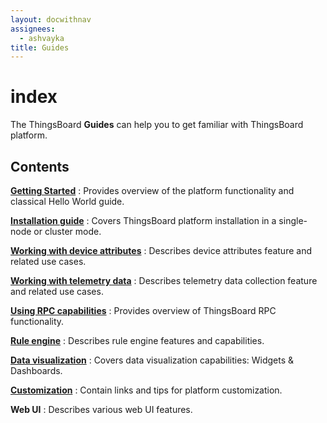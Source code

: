 ```yaml
---
layout: docwithnav
assignees:
  - ashvayka
title: Guides
---
```


# index

The ThingsBoard **Guides** can help you to get familiar with ThingsBoard platform.

## Contents

[**Getting Started**](https://github.com/caoyingde/thingsboard.github.io/tree/9437083b88083a9b2563248432cbbe460867fbaf/docs/getting-started-guides/what-is-thingsboard/README.md) : Provides overview of the platform functionality and classical Hello World guide.

[**Installation guide**](https://github.com/caoyingde/thingsboard.github.io/tree/9437083b88083a9b2563248432cbbe460867fbaf/docs/user-guide/install/installation-options/README.md) : Covers ThingsBoard platform installation in a single-node or cluster mode.

[**Working with device attributes**](https://github.com/caoyingde/thingsboard.github.io/tree/9437083b88083a9b2563248432cbbe460867fbaf/docs/user-guide/attributes/README.md) : Describes device attributes feature and related use cases.

[**Working with telemetry data**](https://github.com/caoyingde/thingsboard.github.io/tree/9437083b88083a9b2563248432cbbe460867fbaf/docs/user-guide/telemetry/README.md) : Describes telemetry data collection feature and related use cases.

[**Using RPC capabilities**](https://github.com/caoyingde/thingsboard.github.io/tree/9437083b88083a9b2563248432cbbe460867fbaf/docs/user-guide/rpc/README.md) : Provides overview of ThingsBoard RPC functionality.

[**Rule engine**](https://github.com/caoyingde/thingsboard.github.io/tree/9437083b88083a9b2563248432cbbe460867fbaf/docs/user-guide/rule-engine/README.md) : Describes rule engine features and capabilities.

[**Data visualization**](https://github.com/caoyingde/thingsboard.github.io/tree/9437083b88083a9b2563248432cbbe460867fbaf/docs/user-guide/visualization/README.md) : Covers data visualization capabilities: Widgets & Dashboards.

[**Customization**](https://github.com/caoyingde/thingsboard.github.io/tree/9437083b88083a9b2563248432cbbe460867fbaf/docs/user-guide/customization/README.md) : Contain links and tips for platform customization.

**Web UI** : Describes various web UI features.

